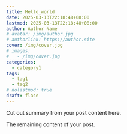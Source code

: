 ```yaml
---
title: Hello_world
date: 2025-03-13T22:18:48+08:00
lastmod: 2025-03-13T22:18:48+08:00
author: Author Name
# avatar: /img/author.jpg
# authorlink: https://author.site
cover: /img/cover.jpg
# images:
#   - /img/cover.jpg
categories:
  - category1
tags:
  - tag1
  - tag2
# nolastmod: true
draft: flase
---
```


Cut out summary from your post content here.

<!--more-->

The remaining content of your post.
